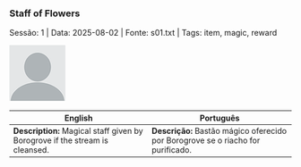 ### Staff of Flowers

Sessão: 1 | Data: 2025-08-02 | Fonte: s01.txt | Tags: item, magic, reward

![Staff of Flowers](docs/dm/-/loot/blank.png)

| English | Português |
|---------|-----------|
| **Description:** Magical staff given by Borogrove if the stream is cleansed. | **Descrição:** Bastão mágico oferecido por Borogrove se o riacho for purificado. |


















